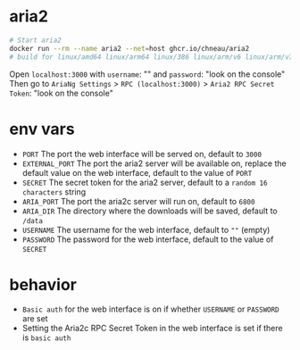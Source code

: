 # aria2

```bash
# Start aria2
docker run --rm --name aria2 --net=host ghcr.io/chneau/aria2
# build for linux/amd64 linux/arm64 linux/386 linux/arm/v6 linux/arm/v7 linux/ppc64le linux/s390x
```

Open `localhost:3000` with `username`: "" and `password`: "look on the console"  
Then go to `AriaNg Settings` > `RPC (localhost:3000)` > `Aria2 RPC Secret Token`: "look on the console"

# env vars

- `PORT` The port the web interface will be served on, default to `3000`
- `EXTERNAL_PORT` The port the aria2 server will be available on, replace the default value on the web interface, default to the value of `PORT`
- `SECRET` The secret token for the aria2 server, default to a `random 16 characters` string
- `ARIA_PORT` The port the aria2c server will run on, default to `6800`
- `ARIA_DIR` The directory where the downloads will be saved, default to `/data`
- `USERNAME` The username for the web interface, default to `""` (empty)
- `PASSWORD` The password for the web interface, default to the value of `SECRET`

# behavior

- `Basic auth` for the web interface is on if whether `USERNAME` or `PASSWORD` are set
- Setting the Aria2c RPC Secret Token in the web interface is set if there is `basic auth`
